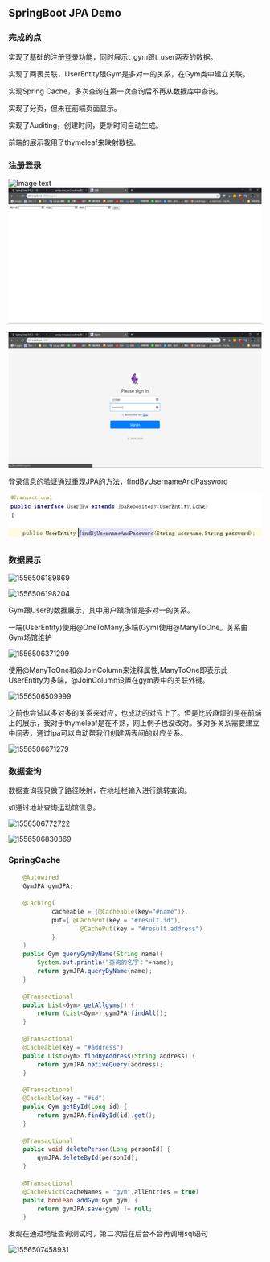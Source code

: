 ## SpringBoot JPA Demo
### 完成的点
实现了基础的注册登录功能，同时展示t_gym跟t_user两表的数据。

实现了两表关联，UserEntity跟Gym是多对一的关系，在Gym类中建立关联。

实现Spring Cache，多次查询在第一次查询后不再从数据库中查询。

实现了分页，但未在前端页面显示。

实现了Auditing，创建时间，更新时间自动生成。

前端的展示我用了thymeleaf来映射数据。

### 注册登录

![Image text](https://raw.github.com/PegasusLiang/EE_homework_1_JPA/master/EE_homework_1_JPA/作业截图/1556506128732.png)
![1556506128732](http://github.com/PegasusLiang/EE_homework_1_JPA/raw/master/作业截图/1556506128732.png)

![1556506151019](http://github.com/PegasusLiang/EE_homework_1_JPA/raw/master/作业截图/1556506151019.png)

登录信息的验证通过重现JPA的方法，findByUsernameAndPassword

![1556506976017](http://github.com/PegasusLiang/EE_homework_1_JPA/raw/master/作业截图/1556506976017.png)



### 数据展示

![1556506189869](C:\Users\HP\AppData\Roaming\Typora\typora-user-images\1556506189869.png)

![1556506198204](C:\Users\HP\AppData\Roaming\Typora\typora-user-images\1556506198204.png)

Gym跟User的数据展示，其中用户跟场馆是多对一的关系。

一端(UserEntity)使用@OneToMany,多端(Gym)使用@ManyToOne。关系由Gym场馆维护

![1556506371299](C:\Users\HP\AppData\Roaming\Typora\typora-user-images\1556506371299.png)

使用@ManyToOne和@JoinColumn来注释属性,ManyToOne即表示此UserEntity为多端，@JoinColumn设置在gym表中的关联外键。

![1556506509999](C:\Users\HP\AppData\Roaming\Typora\typora-user-images\1556506509999.png)

之前也尝试以多对多的关系来对应，也成功的对应上了。但是比较麻烦的是在前端上的展示，我对于thymeleaf是在不熟，网上例子也没改对。多对多关系需要建立中间表，通过jpa可以自动帮我们创建两表间的对应关系。

![1556506671279](C:\Users\HP\AppData\Roaming\Typora\typora-user-images\1556506671279.png)

### 数据查询

数据查询我只做了路径映射，在地址栏输入进行跳转查询。

如通过地址查询运动馆信息。

![1556506772722](C:\Users\HP\AppData\Roaming\Typora\typora-user-images\1556506772722.png)

![1556506830869](C:\Users\HP\AppData\Roaming\Typora\typora-user-images\1556506830869.png)



### SpringCache

```java
    @Autowired
    GymJPA gymJPA;

    @Caching(
            cacheable = {@Cacheable(key="#name")},
            put={ @CachePut(key = "#result.id"),
                    @CachePut(key = "#result.address")
            }
    )
    public Gym queryGymByName(String name){
        System.out.println("查询的名字："+name);
        return gymJPA.queryByName(name);
    }

    @Transactional
    public List<Gym> getAllgyms() {
        return (List<Gym>) gymJPA.findAll();
    }

    @Transactional
    @Cacheable(key = "#address")
    public List<Gym> findByAddress(String address) {
        return gymJPA.nativeQuery(address);
    }

    @Transactional
    @Cacheable(key = "#id")
    public Gym getById(Long id) {
        return gymJPA.findById(id).get();
    }

    @Transactional
    public void deletePerson(Long personId) {
        gymJPA.deleteById(personId);
    }

    @Transactional
    @CacheEvict(cacheNames = "gym",allEntries = true)
    public boolean addGym(Gym gym) {
        return gymJPA.save(gym) != null;
    }
```

发现在通过地址查询测试时，第二次后在后台不会再调用sql语句

![1556507458931](C:\Users\HP\AppData\Roaming\Typora\typora-user-images\1556507458931.png)
